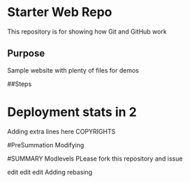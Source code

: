 # Starter Web Repo

This repository is for showing how Git and GitHub work

## Purpose

Sample website with plenty of files for demos

##Steps

# Deployment  stats in 2

Adding extra lines here
COPYRIGHTS

#PreSummation
Modifying

#SUMMARY
Modlevels
PLease fork this repository and issue

edit edit edit
Adding rebasing 
